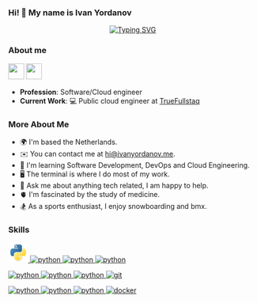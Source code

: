 ### Hi! 👋 My name is Ivan Yordanov

<p align="center">
    <a href="https://git.io/typing-svg"><img src="https://readme-typing-svg.herokuapp.com?font=Fira+Code&size=25&duration=3000&pause=1000&color=e69138&center=true&vCenter=true&width=477&lines=Software+and+Data+Engineer;Always+learning+new+things" alt="Typing SVG" /></a>
</p>

### About me
<p align="left"> 
<a href="https://www.github.com/sujuka99" target="_blank" rel="noreferrer"><img src="https://icones.pro/wp-content/uploads/2021/06/icone-github-orange.png" width="32" height="32" /></a>
<a href="https://www.linkedin.com/in/i-p-yordanov/" target="_blank" rel="noreferrer"><img src="https://www.pngmart.com/files/21/Linkedin-PNG-Clipart.png" width="32" height="32" /></a> 
<!-- <a href="https://gitlab.com/sujuka99" target="_blank" rel="noreferrer"><img src="https://cdn.worldvectorlogo.com/logos/gitlab.svg" width="32" height="32" /></a> -->
<!-- <a href="https://stackoverflow.com/users/11610149/sujuka99" target="_blank" rel="noreferrer"><img src="https://raw.githubusercontent.com/danielcranney/readme-generator/main/public/icons/socials/stackoverflow.svg" width="32" height="32" /></a> -->
<!-- <a href="https://medium.com/@vanko_yordanov" target="_blank" rel="noreferrer"><img src="https://upload.wikimedia.org/wikipedia/commons/thumb/3/32/Eo_circle_orange_letter-m.svg/1200px-Eo_circle_orange_letter-m.svg.png" width="32" height="32" /></a> -->
</p>

* **Profession**: Software/Cloud engineer
* **Current Work**: 💻 Public cloud engineer at [TrueFullstaq](https://www.fullstaq.com)

### More About Me

* 🌍 I'm based the Netherlands.
* ✉️ You can contact me at [hi@ivanyordanov.me](mailto:hi@ivanyordanov.me).
* 🧠 I'm learning Software Development, DevOps and Cloud Engineering.
* 🖥️ The terminal is where I do most of my work.
* 💬 Ask me about anything tech related, I am happy to help.
* 🫀 I'm fascinated by the study of medicine.
* 🏂 As a sports enthusiast, I enjoy snowboarding and bmx.
<!-- * 🖥️ See my portfolio at [https://sujuka99.github.io/personal-website/](http://sujuka99.github.io/personal-website/). -->

###  Skills

<p align="left">
<a href="https://www.python.org" target="_blank" rel="noreferrer"> <img src="https://raw.githubusercontent.com/devicons/devicon/master/icons/python/python-original.svg" alt="python" width="40" height="40"/> </a> 
<a href="https://docs.pydantic.dev/latest/" target="_blank" rel="noreferrer"> <img src="https://avatars.githubusercontent.com/u/110818415?s=200&v=4" alt="python" width="40" height="40"/> </a> 
<a href="https://docs.pytest.org/en/latest/" target="_blank" rel="noreferrer"> <img src="https://docs.pytest.org/en/8.2.x/_static/pytest_logo_curves.svg" alt="python" width="40" height="40"/> </a> 
<a href="https://www.java.com/en/" target="_blank" rel="noreferrer"> <img src="https://www.svgrepo.com/show/303388/java-4-logo.svg" alt="python" width="40" height="40"/> </a> 
<p align="left">
</p>

<a href="https://learn.microsoft.com/en-us/sql/sql-server/what-is-sql-server?view=sql-server-ver16#sql-server-components-and-technologies" target="_blank" rel="noreferrer"> <img src="https://cdn-icons-png.flaticon.com/512/3161/3161158.png" alt="python" width="40" height="40"/> </a> 
<a href="https://graphql.org/" target="_blank" rel="noreferrer"> <img src="https://cdn.iconscout.com/icon/free/png-512/free-graphql-3521468-2944912.png?f=webp&w=256" alt="python" width="40" height="40"/> </a> 
<a href="https://www.linux.org/" target="_blank" rel="noreferrer"> <img src="https://www.kernel.org/theme/images/logos/tux.png" alt="python" width="40" height="40"/> </a> 
<a href="https://git-scm.com/" target="_blank" rel="noreferrer"> <img src="https://www.vectorlogo.zone/logos/git-scm/git-scm-icon.svg" alt="git" width="40" height="40"/> </a>
<p align="left">
</p>
<a href="https://docs.gitlab.com/ee/ci/" target="_blank" rel="noreferrer"> <img src="https://miro.medium.com/v2/resize:fit:640/format:webp/0*zae7JNwsZP3e0HiH.png" alt="python" width="40" height="40"/> </a> 
<a href="https://docs.github.com/en/actions/learn-github-actions/understanding-github-actions" target="_blank" rel="noreferrer"> <img src="https://seeklogo.com/images/G/github-actions-logo-031704BDC6-seeklogo.com.png" alt="python" width="40" height="40"/> </a> 
<a href="https://kubernetes.io/" target="_blank" rel="noreferrer"> <img src="https://cdn2.iconfinder.com/data/icons/mixd/512/20_kubernetes-512.png" alt="python" width="40" height="40"/> </a> 
<a href="https://www.docker.com/" target="_blank" rel="noreferrer"> <img src="https://gogeticon.net/files/3163573/d130ef65a8efdfa66fa49eb5ab745cef.png" alt="docker" width="40" height="40"/> </a>
<!-- <a href="https://cloud.google.com" target="_blank" rel="noreferrer"> <img src="https://www.vectorlogo.zone/logos/google_cloud/google_cloud-icon.svg" alt="gcp" width="40" height="40"/> </a>  -->
</p>

<!-- ### 📊 Github Stats -->

<!-- ![sujuka99's GitHub stats](https://github-readme-stats.vercel.app/api?username=sujuka99&show_icons=true&theme=gruvbox&hide_rank=true) -->
